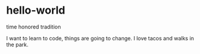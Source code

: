 # hello-world
time honored tradition

I want to learn to code, things are going to change.
I love tacos and walks in the park.
